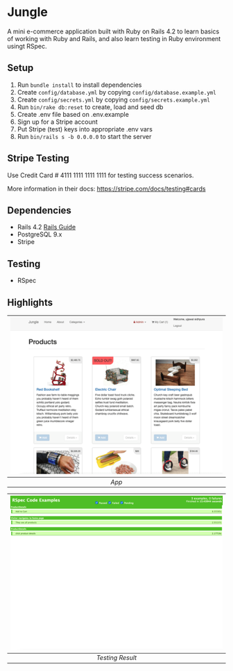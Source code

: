 # Jungle

A mini e-commerce application built with Ruby on Rails 4.2 to learn basics of working with Ruby and Rails, and also learn testing in Ruby environment usingt RSpec.

## Setup

1. Run `bundle install` to install dependencies
2. Create `config/database.yml` by copying `config/database.example.yml`
3. Create `config/secrets.yml` by copying `config/secrets.example.yml`
4. Run `bin/rake db:reset` to create, load and seed db
5. Create .env file based on .env.example
6. Sign up for a Stripe account
7. Put Stripe (test) keys into appropriate .env vars
8. Run `bin/rails s -b 0.0.0.0` to start the server

## Stripe Testing

Use Credit Card # 4111 1111 1111 1111 for testing success scenarios.

More information in their docs: <https://stripe.com/docs/testing#cards>

## Dependencies

- Rails 4.2 [Rails Guide](http://guides.rubyonrails.org/v4.2/)
- PostgreSQL 9.x
- Stripe

## Testing

- RSpec

## Highlights

| !["App "](<https://github.com/ujjawalsidhpura/jungle-rails/blob/master/docs/ezgif.com-gif-maker%20(4).gif?raw=true>) |
| :------------------------------------------------------------------------------------------------------------------: |
|                                                        _App_                                                         |

| !["Test result"](https://github.com/ujjawalsidhpura/jungle-rails/blob/master/docs/RSpec.png?raw=true) |
| :---------------------------------------------------------------------------------------------------: |
|                                           _Testing Result_                                            |
